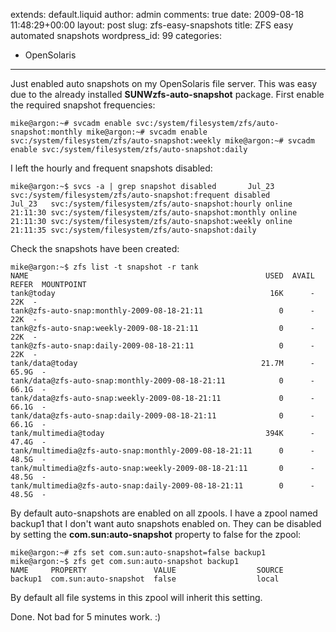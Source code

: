 extends: default.liquid
author: admin
comments: true
date: 2009-08-18 11:48:29+00:00
layout: post
slug: zfs-easy-snapshots
title: ZFS easy automated snapshots
wordpress_id: 99
categories:
- OpenSolaris
---

Just enabled auto snapshots on my OpenSolaris file server. This was easy due to the already installed **SUNWzfs-auto-snapshot** package. First enable the required snapshot frequencies:

`mike@argon:~# svcadm enable svc:/system/filesystem/zfs/auto-snapshot:monthly
mike@argon:~# svcadm enable svc:/system/filesystem/zfs/auto-snapshot:weekly
mike@argon:~# svcadm enable svc:/system/filesystem/zfs/auto-snapshot:daily
`

I left the hourly and frequent snapshots disabled:

`mike@argon:~$ svcs -a | grep snapshot
disabled       Jul_23   svc:/system/filesystem/zfs/auto-snapshot:frequent
disabled       Jul_23   svc:/system/filesystem/zfs/auto-snapshot:hourly
online         21:11:30 svc:/system/filesystem/zfs/auto-snapshot:monthly
online         21:11:30 svc:/system/filesystem/zfs/auto-snapshot:weekly
online         21:11:35 svc:/system/filesystem/zfs/auto-snapshot:daily
`

Check the snapshots have been created:


    
    mike@argon:~$ zfs list -t snapshot -r tank
    NAME                                                     USED  AVAIL  REFER  MOUNTPOINT
    tank@today                                                16K      -    22K  -
    tank@zfs-auto-snap:monthly-2009-08-18-21:11                 0      -    22K  -
    tank@zfs-auto-snap:weekly-2009-08-18-21:11                  0      -    22K  -
    tank@zfs-auto-snap:daily-2009-08-18-21:11                   0      -    22K  -
    tank/data@today                                         21.7M      -  65.9G  -
    tank/data@zfs-auto-snap:monthly-2009-08-18-21:11            0      -  66.1G  -
    tank/data@zfs-auto-snap:weekly-2009-08-18-21:11             0      -  66.1G  -
    tank/data@zfs-auto-snap:daily-2009-08-18-21:11              0      -  66.1G  -
    tank/multimedia@today                                    394K      -  47.4G  -
    tank/multimedia@zfs-auto-snap:monthly-2009-08-18-21:11      0      -  48.5G  -
    tank/multimedia@zfs-auto-snap:weekly-2009-08-18-21:11       0      -  48.5G  -
    tank/multimedia@zfs-auto-snap:daily-2009-08-18-21:11        0      -  48.5G  -
    



By default auto-snapshots are enabled on all zpools. I have a zpool named backup1 that I don't want auto snapshots enabled on. They can be disabled by setting the **com.sun:auto-snapshot** property to false for the zpool:


    
    mike@argon:~# zfs set com.sun:auto-snapshot=false backup1
    mike@argon:~$ zfs get com.sun:auto-snapshot backup1
    NAME     PROPERTY               VALUE                  SOURCE
    backup1  com.sun:auto-snapshot  false                  local



By default all file systems in this zpool will inherit this setting.

Done. Not bad for 5 minutes work. :)

